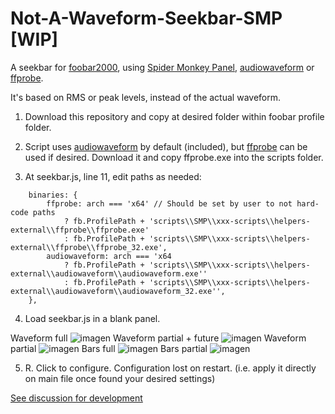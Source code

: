 # Not-A-Waveform-Seekbar-SMP [WIP]
A seekbar for [foobar2000](https://www.foobar2000.org), using [Spider Monkey Panel](https://theqwertiest.github.io/foo_spider_monkey_panel), [audiowaveform](https://github.com/bbc/audiowaveform) or [ffprobe](https://ffmpeg.org/ffprobe.html).

It's based on RMS or peak levels, instead of the actual waveform.

1. Download this repository and copy at desired folder within foobar profile folder.
2. Script uses [audiowaveform](https://github.com/bbc/audiowaveform) by default (included), but [ffprobe](https://ffmpeg.org/download.html) can be used if desired. Download it and copy ffprobe.exe into the scripts folder.

3. At seekbar.js, line 11, edit paths as needed:
```
	binaries: {
		ffprobe: arch === 'x64' // Should be set by user to not hard-code paths
			? fb.ProfilePath + 'scripts\\SMP\\xxx-scripts\\helpers-external\\ffprobe\\ffprobe.exe'
			: fb.ProfilePath + 'scripts\\SMP\\xxx-scripts\\helpers-external\\ffprobe\\ffprobe_32.exe',
		audiowaveform: arch === 'x64
			? fb.ProfilePath + 'scripts\\SMP\\xxx-scripts\\helpers-external\\audiowaveform\\audiowaveform.exe''
			: fb.ProfilePath + 'scripts\\SMP\\xxx-scripts\\helpers-external\\audiowaveform\\audiowaveform_32.exe'',
	},
```
4. Load seekbar.js in a blank panel.

Waveform full
![imagen](https://user-images.githubusercontent.com/83307074/214268040-55fe0213-2ddc-44e6-9286-68590f7b0eb9.png)
Waveform partial + future
![imagen](https://user-images.githubusercontent.com/83307074/214268107-22c3a76b-7a31-4b6e-b4e7-c401089e9817.png)
Waveform partial
![imagen](https://user-images.githubusercontent.com/83307074/214268200-64942fc4-458b-416b-a77d-eb14f17c0336.png)
Bars full
![imagen](https://user-images.githubusercontent.com/83307074/214268369-f12ffe73-6fc9-4685-8c93-05c5c74833ec.png)
Bars partial
![imagen](https://user-images.githubusercontent.com/83307074/214268312-0b5b9ee5-b399-4fdc-91b5-7b296bce2436.png)

5. R. Click to configure. Configuration lost on restart. (i.e. apply it directly on main file once found your desired settings)

[See discussion for development](https://github.com/regorxxx/Not-A-Waveform-Seekbar-SMP/discussions/1)
